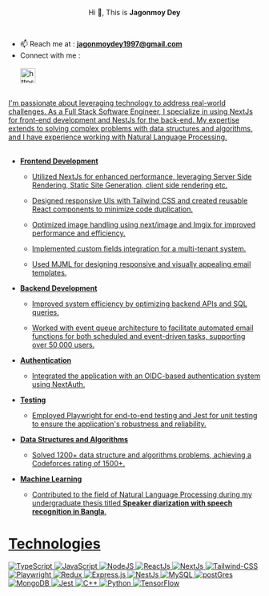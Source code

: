 

<p align="center">Hi 👋, This is <strong>Jagonmoy Dey</strong></p>

<br>

- 📫 Reach me at : **jagonmoydey1997@gmail.com** <br>
- Connect with me : <br> <br>
<a href="https://www.linkedin.com/in/jagonmoy/" target="blank"><img align="center" src="https://cdn.jsdelivr.net/npm/simple-icons@3.0.1/icons/linkedin.svg" alt="https://www.linkedin.com/in/jagonmoy/" height="30" width="30" />
<br>
I'm passionate about leveraging technology to address real-world challenges. As a Full Stack Software Engineer, I specialize in using NextJs for front-end development and NestJs for the back-end. My expertise extends to solving complex problems with data structures and algorithms, and I have experience working with Natural Language Processing.
<br> <br>

- **Frontend Development**

    - Utilized NextJs for enhanced performance, leveraging Server Side Rendering, Static Site Generation, client side rendering etc.

    - Designed responsive UIs with Tailwind CSS and created reusable React components to minimize code duplication.

    - Optimized image handling using next/image and Imgix for improved performance and efficiency.

    - Implemented custom fields integration for a multi-tenant system.

    - Used MJML for designing responsive and visually appealing email templates.

- **Backend Development**

    - Improved system efficiency by optimizing backend APIs and SQL queries.

    - Worked with event queue architecture to facilitate automated email functions for both scheduled and event-driven tasks, supporting over 50,000 users.

    

- **Authentication**

    - Integrated the application with an OIDC-based authentication system using NextAuth.

- **Testing**

    - Employed Playwright for end-to-end testing and Jest for unit testing to ensure the application's robustness and reliability.

- **Data Structures and Algorithms** 

    - Solved 1200+ data structure and algorithms problems, achieving a Codeforces rating of 1500+. 

- **Machine Learning**

    - Contributed to the field of Natural Language Processing during my undergraduate thesis titled **Speaker diarization with speech recognition in Bangla**.



# Technologies

![TypeScript](https://img.shields.io/badge/TypeScript-%23007ACC.svg?style=for-the-badge&logo=typescript&logoColor=white)
![JavaScript](https://img.shields.io/badge/javascript-%23323330.svg?style=for-the-badge&logo=javascript&logoColor=%23F7DF1E)
![NodeJS](https://img.shields.io/badge/node.js-6DA55F?style=for-the-badge&logo=node.js&logoColor=white)
![ReactJs](https://img.shields.io/badge/React-%2320232a.svg?style=for-the-badge&logo=react&logoColor=%2361DAFB)
![NextJs](https://img.shields.io/badge/Next.js-%23000000.svg?style=for-the-badge&logo=next.js&logoColor=white)
![Tailwind-CSS](https://img.shields.io/badge/Tailwind%20CSS-%2338B2AC.svg?style=for-the-badge&logo=tailwind-css&logoColor=white)
![Playwright](https://img.shields.io/badge/Playwright-%234144A1.svg?style=for-the-badge&logo=playwright&logoColor=white)
![Redux](https://img.shields.io/badge/Redux-%23764ABC.svg?style=for-the-badge&logo=redux&logoColor=white)
![Express.js](https://img.shields.io/badge/express.js-%23404d59.svg?style=for-the-badge&logo=express&logoColor=%2361DAFB)
![NestJs](https://img.shields.io/badge/NestJS-E0234E.svg?style=for-the-badge&logo=nestjs&logoColor=white
)
![MySQL](https://img.shields.io/badge/mysql-%2300f.svg?style=for-the-badge&logo=mysql&logoColor=white)
![postGres](https://img.shields.io/badge/PostgreSQL-316192.svg?style=for-the-badge&logo=postgresql&logoColor=white
)
![MongoDB](https://img.shields.io/badge/MongoDB-%2347A248.svg?style=for-the-badge&logo=mongodb&logoColor=white)
![Jest](https://img.shields.io/badge/Jest-%23C21325.svg?style=for-the-badge&logo=jest&logoColor=white)
![C++](https://img.shields.io/badge/c++-%2300599C.svg?style=for-the-badge&logo=c%2B%2B&logoColor=white)
![Python](https://img.shields.io/badge/python-%2314354C.svg?style=for-the-badge&logo=python&logoColor=white)
![TensorFlow](https://img.shields.io/badge/TensorFlow-%23FF6F00.svg?style=for-the-badge&logo=tensorflow&logoColor=white)









